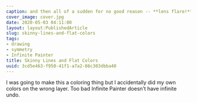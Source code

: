 ```yaml
---
caption: and then all of a sudden for no good reason -- **lens flare!**
cover_image: cover.jpg
date: 2020-05-03 04:11:00
layout: layout:PublishedArticle
slug: skinny-lines-and-flat-colors
tags:
- drawing
- symmetry
- Infinite Painter
title: Skinny Lines and Flat Colors
uuid: 3cd5e463-f950-41f1-a7a2-86c303dbba40
---
```


I was going to make this a coloring thing but I accidentally did my own
colors on the wrong layer. Too bad Infinite Painter doesn’t have
infinite undo.